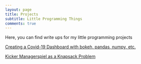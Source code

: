 ```yaml
---
layout: page
title: Projects
subtitle: Little Programming Things
comments: true
---
```

Here, you can find write ups for my little programming projects

[Creating a Covid-19 Dashboard with bokeh, pandas, numpy, etc.](dashboard.md)

[Kicker Managerspiel as a Knapsack Problem](kicker.md)